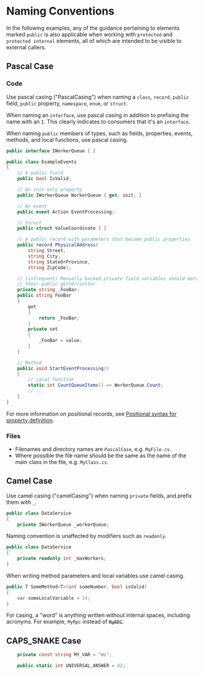 # Naming Conventions

In the following examples, any of the guidance pertaining to elements marked `public` is also applicable when working with `protected` and `protected internal` elements, all of which are  intended to be visible to external callers.

## Pascal Case

### Code

Use pascal casing ("PascalCasing") when naming a `class`, `record`, `public` field, `public` property, `namespace`, `enum`, or `struct`.

When naming an `interface`, use pascal casing in addition to prefixing the name with an `I`. This clearly indicates to consumers that it's an `interface`.

When naming `public` members of types, such as fields, properties, events, methods, and local functions, use pascal casing.

```csharp
public interface IWorkerQueue { }

public class ExampleEvents
{
    // A public field
    public bool IsValid;

    // An init-only property
    public IWorkerQueue WorkerQueue { get; init; }

    // An event
    public event Action EventProcessing;

    // Struct    
    public struct ValueCoordinate { }

    // A public record with parameters that become public properties
    public record PhysicalAddress(
        string Street,
        string City,
        string StateOrProvince,
        string ZipCode);

    // (infrequent) Manually backed private field variables should match
    // their public getter/setter 
    private string _FooBar;
    public string FooBar
    {
        get 
        {
            return _FooBar;
        }
        private set
        {
            _FooBar = value;
        }
    }

    // Method
    public void StartEventProcessing()
    {
        // Local function
        static int CountQueueItems() => WorkerQueue.Count;
        // ...
    }
}
```

For more information on positional records, see [Positional syntax for property definition](https://github.com/dotnet/docs/blob/main/docs/csharp/language-reference/builtin-types/record.md#positional-syntax-for-property-definition).


### Files

- Filenames and directory names are `PascalCase`, e.g. `MyFile.cs`.
- Where possible the file name should be the same as the name of the main class in the file, e.g. `MyClass.cs`.

## Camel Case

Use camel casing ("camelCasing") when naming `private` fields, and prefix them with `_`.

```csharp
public class DataService
{
    private IWorkerQueue _workerQueue;
```

Naming convention is unaffected by modifiers such as `readonly`.


```csharp
public class DataService
{
    private readonly int _maxWorkers;
}
```

When writing method parameters and local variables use camel casing.

```csharp
public T SomeMethod<T>(int someNumber, bool isValid)
{
    var someLocalVariable = 14;
}
```

For casing, a "word" is anything written without internal spaces, including acronyms. For example, `MyRpc` instead of ~~`MyRPC`~~.

## CAPS_SNAKE Case

```csharp
    private const string MY_VAR = "Hi";

    public static int UNIVERSAL_ANSWER = 42;
```